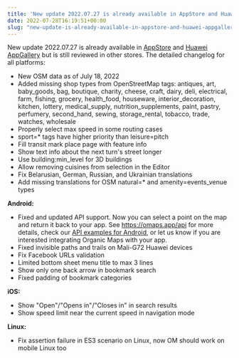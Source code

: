 ```yaml
---
title: 'New update 2022.07.27 is already available in AppStore and Huawei AppGallery but is still reviewed in other stores'
date: 2022-07-28T16:19:51+00:00
slug: "new-update-is-already-available-in-appstore-and-huawei-appgallery-but-is-still-reviewed-in-other-stores"
---
```


New update 2022.07.27 is already available in [AppStore](https://apps.apple.com/app/organic-maps/id1567437057) and [Huawei AppGallery](https://appgallery.huawei.com/#/app/C104325611) but is still reviewed in other stores. The detailed changelog for all platforms:
* New OSM data as of July 18, 2022
* Added missing shop types from OpenStreetMap tags: antiques, art, baby\_goods, bag, boutique, charity, cheese, craft, dairy, deli, electrical, farm, fishing, grocery, health\_food, houseware, interior\_decoration, kitchen, lottery, medical\_supply, nutrition\_supplements, paint, pastry, perfumery, second\_hand, sewing, storage\_rental, tobacco, trade, watches, wholesale
* Properly select max speed in some routing cases
* sport=\* tags have higher priority than leisure=pitch
* Fill transit mark place page with feature info
* Show text info about the next turn's street longer
* Use building:min\_level for 3D buildings
* Allow removing cuisines from selection in the Editor
* Fix Belarusian, German, Russian, and Ukrainian translations
* Add missing translations for OSM natural=\* and amenity=events\_venue types

**Android:**
* Fixed and updated API support. Now you can select a point on the map and return it back to your app. See <https://omaps.app/api> for more details, check our [API examples for Android](https://github.com/organicmaps/api-android/), or let us know if you are interested integrating Organic Maps with your app.
* Fixed invisible paths and trails on Mali-G72 Huawei devices
* Fix Facebook URLs validation
* Limited bottom sheet menu title to max 3 lines
* Show only one back arrow in bookmark search
* Fixed padding of bookmark categories

**iOS:**
* Show "Open"/"Opens in"/"Closes in" in search results
* Show speed limit near the current speed in navigation mode

**Linux:**
* Fix assertion failure in ES3 scenario on Linux, now OM should work on mobile Linux too

